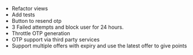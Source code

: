 - Refactor views
- Add tests
- Button to resend otp
- 3 Failed attempts and block user for 24 hours.
- Throttle OTP generation
- OTP support via third party services
- Support multiple offers with expiry and use the latest offer to give points
